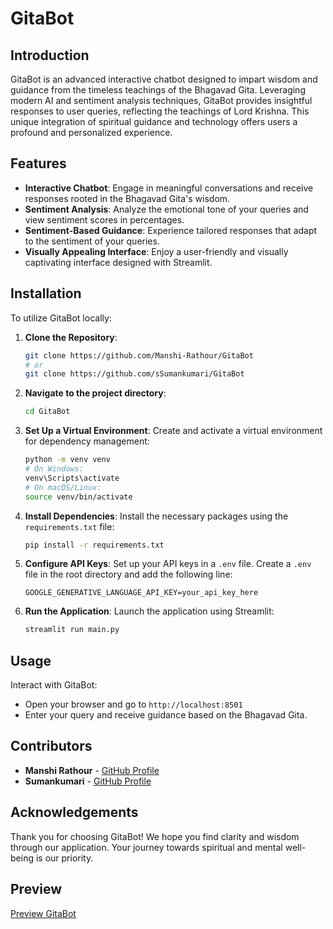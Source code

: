# GitaBot

## Introduction
GitaBot is an advanced interactive chatbot designed to impart wisdom and guidance from the timeless teachings of the Bhagavad Gita. Leveraging modern AI and sentiment analysis techniques, GitaBot provides insightful responses to user queries, reflecting the teachings of Lord Krishna. This unique integration of spiritual guidance and technology offers users a profound and personalized experience.

## Features
- **Interactive Chatbot**: Engage in meaningful conversations and receive responses rooted in the Bhagavad Gita's wisdom.
- **Sentiment Analysis**: Analyze the emotional tone of your queries and view sentiment scores in percentages.
- **Sentiment-Based Guidance**: Experience tailored responses that adapt to the sentiment of your queries.
- **Visually Appealing Interface**: Enjoy a user-friendly and visually captivating interface designed with Streamlit.

## Installation
To utilize GitaBot locally:

1. **Clone the Repository**:
   ```bash
   git clone https://github.com/Manshi-Rathour/GitaBot
   # or
   git clone https://github.com/sSumankumari/GitaBot
   ```

2. **Navigate to the project directory**:
   ```bash
   cd GitaBot
   ```

3. **Set Up a Virtual Environment**:
   Create and activate a virtual environment for dependency management:
   ```bash
   python -m venv venv
   # On Windows:
   venv\Scripts\activate
   # On macOS/Linux:
   source venv/bin/activate
   ```

4. **Install Dependencies**:
   Install the necessary packages using the `requirements.txt` file:
   ```bash
   pip install -r requirements.txt
   ```

5. **Configure API Keys**:
   Set up your API keys in a `.env` file. Create a `.env` file in the root directory and add the following line:
   ```env
   GOOGLE_GENERATIVE_LANGUAGE_API_KEY=your_api_key_here
   ```

6. **Run the Application**:
   Launch the application using Streamlit:
   ```bash
   streamlit run main.py
   ```

## Usage
Interact with GitaBot:
- Open your browser and go to `http://localhost:8501`
- Enter your query and receive guidance based on the Bhagavad Gita.

## Contributors
- **Manshi Rathour** - [GitHub Profile](https://github.com/Manshi-Rathour)
- **Sumankumari** - [GitHub Profile](https://github.com/sSumankumari)

## Acknowledgements
Thank you for choosing GitaBot! We hope you find clarity and wisdom through our application. Your journey towards spiritual and mental well-being is our priority.

## Preview
[Preview GitaBot](https://gita-bot.streamlit.app/)
